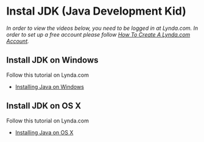 # Instal JDK (Java Development Kid)
_In order to view the videos below, you need to be logged in at Lynda.com. In order to set up a free account please follow [
How To Create A Lynda.com Account]()._
## Install JDK on Windows
Follow this tutorial on Lynda.com
* [Installing Java on Windows](https://www.lynda.com/Java-tutorials/Installing-Java-Windows/377484/421284-4.html)

## Install JDK on OS X
Follow this tutorial on Lynda.com
* [Installing Java on OS X](https://www.lynda.com/Java-tutorials/Installing-Java-OS-X/377484/421285-4.html)






